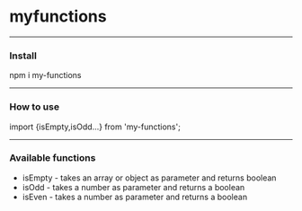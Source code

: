 # myfunctions
---
### Install
npm i my-functions

---
### How to use

import {isEmpty,isOdd...} from 'my-functions';

---
### Available functions
* isEmpty - takes an array or object as parameter and returns boolean
* isOdd - takes a number as parameter and returns a boolean
* isEven - takes a number as parameter and returns a boolean

